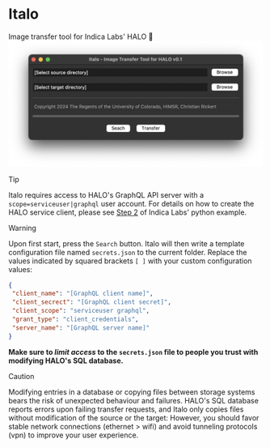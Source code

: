 # Italo
Image transfer tool for Indica Labs' HALO  🤌
<img src="./Italo.png" alt="GUI with macOS" width="712">
>[!TIP]
>Italo requires access to HALO's GraphQL API server with a `scope=serviceuser|graphql` user account. For details on how to create the HALO service client, please see [Step 2](https://gitlab.com/indica_labs_public/example-code#step-2-create-halo-service-client) of Indica Labs' python example.

>[!WARNING]
>Upon first start, press the `Search` button. Italo will then write a template configuration file named `secrets.json` to the current folder. Replace the values indicated by squared brackets `[ ]` with your custom configuration values:
>```JSON
>{
>  "client_name": "[GraphQL client name]",
>  "client_secrect": "[GraphQL client secret]",
>  "client_scope": "serviceuser graphql",
>  "grant_type": "client_credentials",
>  "server_name": "[GraphQL server name]"
>}
>```
>**Make sure to _limit access_ to the `secrets.json` file to people you trust with modifying HALO's SQL database.**

>[!CAUTION]
>Modifying entries in a database or copying files between storage systems bears the risk of unexpected behaviour and failures. HALO's SQL database reports errors upon failing transfer requests, and Italo only copies files without modification of the source or the target: However, you should favor stable network connections (ethernet > wifi) and avoid tunneling protocols (vpn) to improve your user experience.
